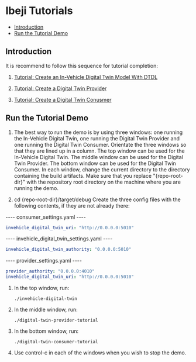# Ibeji Tutorials

- [Introduction](#introduction)
- [Run the Tutorial Demo](#run-the-tutorial-demo)

## Introduction

It is recommend to follow this sequence for tutorial completion:

1. [Tutorial: Create an In-Vehicle Digital Twin Model With DTDL](./in_vehicle_model/README.md)

1. [Tutorial: Create a Digital Twin Provider](./provider/README.md)

1. [Tutorial: Create a Digital Twin Conusmer](./consumer//README.md)

## Run the Tutorial Demo

1. The best way to run the demo is by using three windows: one running the In-Vehicle Digital Twin, one running the Digital Twin Provider and one running the Digital Twin Consumer. Orientate the three windows so that they are lined up in a column. The top window can be used for the In-Vehicle Digital Twin. The middle window can be used for the Digital Twin Provider. The bottom window can be used for the Digital Twin Consumer.
In each window, change the current directory to the directory containing the build artifacts. Make sure that you replace "{repo-root-dir}" with the repository root directory on the machine where you are running the demo.

1. cd {repo-root-dir}/target/debug
Create the three config files with the following contents, if they are not already there:

---- consumer_settings.yaml ----

```yaml
invehicle_digital_twin_uri: "http://0.0.0.0:5010"
```

---- invehicle_digital_twin_settings.yaml ----

```yaml
invehicle_digital_twin_authority: "0.0.0.0:5010"
```

---- provider_settings.yaml ----

```yaml
provider_authority: "0.0.0.0:4010"
invehicle_digital_twin_uri: "http://0.0.0.0:5010"
```

1. In the top window, run:

    `./invehicle-digital-twin`

1. In the middle window, run:

    `./digital-twin-provider-tutorial`

1. In the bottom window, run:

    `./digital-twin-consumer-tutorial`

1. Use control-c in each of the windows when you wish to stop the demo.
